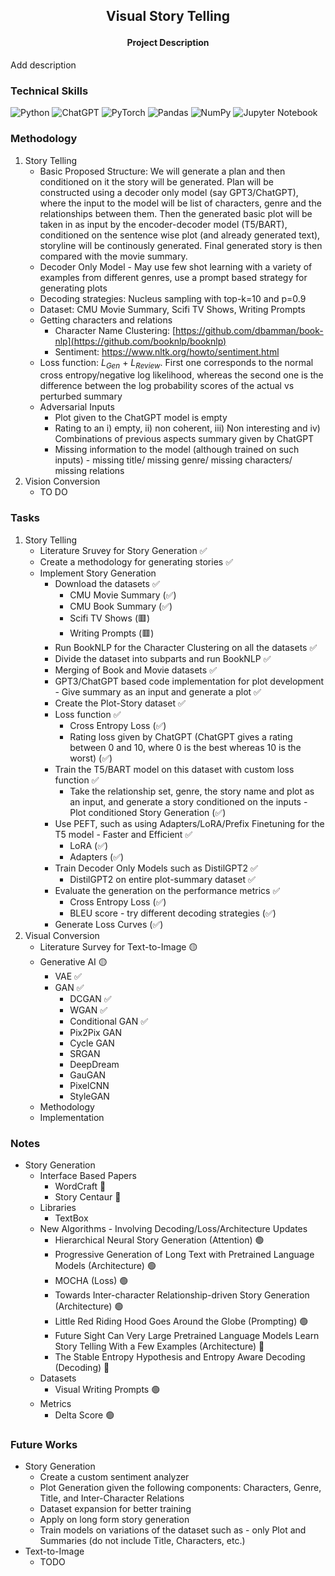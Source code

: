 <h2>
<p align='center'>
Visual Story Telling
</p>
</h2>

<h4 align='center'> Project Description </h4> 
Add description
<br>

### Technical Skills 
![Python](https://img.shields.io/badge/python-3670A0?style=for-the-badge&logo=python&logoColor=ffdd54)
![ChatGPT](https://img.shields.io/badge/chatGPT-74aa9c?style=for-the-badge&logo=openai&logoColor=white)
![PyTorch](https://img.shields.io/badge/PyTorch-%23EE4C2C.svg?style=for-the-badge&logo=PyTorch&logoColor=white)
![Pandas](https://img.shields.io/badge/pandas-%23150458.svg?style=for-the-badge&logo=pandas&logoColor=white)
![NumPy](https://img.shields.io/badge/numpy-%23013243.svg?style=for-the-badge&logo=numpy&logoColor=white)
![Jupyter Notebook](https://img.shields.io/badge/jupyter-%23FA0F00.svg?style=for-the-badge&logo=jupyter&logoColor=white)
<br>
<!-- 
### Installing Machine Learning Libraries
##### TensorFlow
      !pip install tensorflow
##### Keras
      !pip install keras
##### Transformers
      !pip install transformers
##### OpenAI
      !pip install openai
##### Sklearn
      !pip install sklearn 
##### PyTorch (Check CPU/GPU Compatibility)
      https://pytorch.org/get-started/locally/
##### Pandas
      !pip install pandas
##### NumPy
      !pip install numpy
##### Matplotlib
      !pip install matplotlib -->

### Methodology 
1) Story Telling
   * Basic Proposed Structure: We will generate a plan and then conditioned on it the story will be generated. Plan will be constructed using a decoder only model (say GPT3/ChatGPT), where the input to the model will be list of characters, genre and the relationships between them. Then the generated basic plot will be taken in as input by the encoder-decoder model (T5/BART), conditioned on the sentence wise plot (and already generated text), storyline will be continously generated. Final generated story is then compared with the movie summary. 
   * Decoder Only Model - May use few shot learning with a variety of examples from different genres, use a prompt based strategy for generating plots 
   * Decoding strategies: Nucleus sampling with top-k=10 and p=0.9
   * Dataset: CMU Movie Summary, Scifi TV Shows, Writing Prompts
   * Getting characters and relations
      * Character Name Clustering: [https://github.com/dbamman/book-nlp](https://github.com/booknlp/booknlp)
      * Sentiment: https://www.nltk.org/howto/sentiment.html 
   * Loss function: $L_{Gen}$ + $L_{Review}$. First one corresponds to the normal cross entropy/negative log likelihood, whereas the second one is the difference between the log probability scores of the actual vs perturbed summary
   * Adversarial Inputs
      * Plot given to the ChatGPT model is empty 
      * Rating to an i) empty, ii) non coherent, iii) Non interesting and iv) Combinations of previous aspects summary given by ChatGPT
      * Missing information to the model (although trained on such inputs) - missing title/ missing genre/ missing characters/ missing relations
2) Vision Conversion
   * TO DO
### Tasks 
1) Story Telling
   * Literature Sruvey for Story Generation ✅
   * Create a methodology for generating stories ✅ 
   * Implement Story Generation
      * Download the datasets ✅
         * CMU Movie Summary (✅)
         * CMU Book Summary (✅)
         * Scifi TV Shows (🟥) 
         * Writing Prompts (🟥) 
      * Run BookNLP for the Character Clustering on all the datasets ✅
      * Divide the dataset into subparts and run BookNLP ✅
      * Merging of Book and Movie datasets ✅
      * GPT3/ChatGPT based code implementation for plot development - Give summary as an input and generate a plot ✅
      * Create the Plot-Story dataset ✅
      * Loss function ✅
         * Cross Entropy Loss (✅) 
         * Rating loss given by ChatGPT (ChatGPT gives a rating between 0 and 10, where 0 is the best whereas 10 is the worst) (✅)  
      * Train the T5/BART model on this dataset with custom loss function ✅
         * Take the relationship set, genre, the story name and plot as an input, and generate a story conditioned on the inputs - Plot conditioned Story Generation (✅)
      * Use PEFT, such as using Adapters/LoRA/Prefix Finetuning for the T5 model - Faster and Efficient ✅
         * LoRA (✅)
         * Adapters (✅) 
      * Train Decoder Only Models such as DistilGPT2 ✅
         * DistilGPT2 on entire plot-summary dataset ✅
      * Evaluate the generation on the performance metrics ✅
         * Cross Entropy Loss (✅)
         * BLEU score - try different decoding strategies (✅)
      * Generate Loss Curves (✅)
2) Visual Conversion
   * Literature Survey for Text-to-Image 🟡
   * Generative AI 🟡
      * VAE ✅
      * GAN ✅
         * DCGAN ✅
         * WGAN ✅
         * Conditional GAN ✅
         * Pix2Pix GAN 
         * Cycle GAN
         * SRGAN
         * DeepDream
         * GauGAN
         * PixelCNN
         * StyleGAN
   * Methodology 
   * Implementation


### Notes
* Story Generation
  * Interface Based Papers
      * WordCraft 🔴
      * Story Centaur 🔴
  * Libraries
      * TextBox
  * New Algorithms - Involving Decoding/Loss/Architecture Updates
      * Hierarchical Neural Story Generation (Attention) 🟢
      * Progressive Generation of Long Text with Pretrained Language Models (Architecture) 🟢
      * MOCHA (Loss) 🟢
      * Towards Inter-character Relationship-driven Story Generation (Architecture) 🟢
      * Little Red Riding Hood Goes Around the Globe (Prompting) 🟢
      * Future Sight Can Very Large Pretrained Language Models Learn Story Telling With a Few Examples (Architecture) 🔴
      * The Stable Entropy Hypothesis and Entropy Aware Decoding (Decoding) 🔴
  * Datasets
      * Visual Writing Prompts 🟢
  * Metrics  
      * Delta Score 🟢
            
### Future Works
* Story Generation
   * Create a custom sentiment analyzer
   * Plot Generation given the following components: Characters, Genre, Title, and Inter-Character Relations
   * Dataset expansion for better training 
   * Apply on long form story generation
   * Train models on variations of the dataset such as - only Plot and Summaries (do not include Title, Characters, etc.) 
* Text-to-Image
   * TODO  
